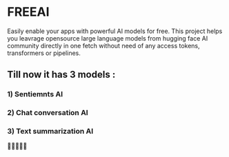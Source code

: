 # FREEAI
Easily enable your apps with powerful AI models for free. 
This project helps you leavrage opensource large language models from hugging face AI community directly in one fetch without need of any access tokens, transformers or pipelines.
## Till now it has 3 models :
  ### 1) Sentiemnts AI
  ### 2) Chat conversation AI
  ### 3) Text summarization AI
🤟🫡🙂😎🤖
